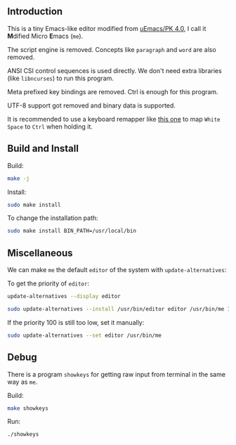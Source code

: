 ## Introduction

This is a tiny Emacs-like editor modified from [uEmacs/PK 4.0][uemacs/pk],
I call it **M**dified Micro **E**macs (`me`).

The script engine is removed.  Concepts like `paragraph` and `word` are also
removed.

ANSI CSI control sequences is used directly.  We don't need extra libraries
(like `libncurses`) to run this program.

Meta prefixed key bindings are removed.  Ctrl is enough for this program.

UTF-8 support got removed and binary data is supported.

It is recommended to use a keyboard remapper like [this one][key remapper] to
map `White Space` to `Ctrl` when holding it.


## Build and Install

Build:

```sh
make -j
```

Install:

```sh
sudo make install
```

To change the installation path:

```sh
sudo make install BIN_PATH=/usr/local/bin
```


## Miscellaneous

We can make `me` the default `editor` of the system with `update-alternatives`:

To get the priority of `editor`:
```sh
update-alternatives --display editor
```

```sh
sudo update-alternatives --install /usr/bin/editor editor /usr/bin/me 100
```

If the priority 100 is still too low, set it manually:
```sh
sudo update-alternatives --set editor /usr/bin/me
```


## Debug

There is a program `showkeys` for getting raw input from terminal in the same
way as `me`.

Build:

```sh
make showkeys
```

Run:
```sh
./showkeys
```

[uemacs/pk]: https://github.com/torvalds/uemacs
[key remapper]: https://github.com/wallacegibbon/simple-keyboard-remapper
